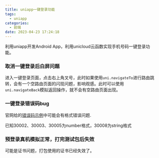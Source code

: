 ```yaml
---
title: uniapp一键登录功能
tags:
  - uniapp
categories:
  - 前端
date: 2023-04-23 17:24:18
---
```


利用uniapp开发Android App，利用unicloud云函数实现手机号码一键登录功能。

<!--more-->

### 取消一键登录后白屏问题

进入一键登录页面，点击右上角叉号，此时如果使用`uni.navigateTo`进行路由跳转，会有一个空路由页面的闪现问题，影响观感。此时可以使用`uni.navigateBack`模拟返回操作，就不会有空路由页面出现。

### 一键登录错误码bug

官网给的[错误码示例](https://uniapp.dcloud.net.cn/univerify.html#%E9%94%99%E8%AF%AF%E7%A0%81)中可能会有格式错误问题.

已知30002、30003、30005为number格式，30008为string格式

### 预登录真机模拟正常，打完测试包后失效

可能是证书问题，打包使用的证书已经失效了。